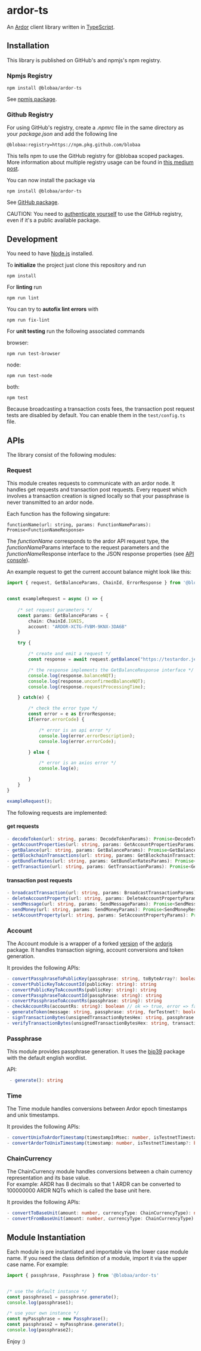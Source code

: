 # ardor-ts

An [Ardor](https://ardorplatform.org) client library written in [TypeScript](https://www.typescriptlang.org).



## Installation

This library is published on GitHub's and npmjs's npm registry.


### Npmjs Registry

````
npm install @blobaa/ardor-ts
````

See [npmjs package](https://www.npmjs.com/package/@blobaa/ardor-ts).


### Github Registry

For using GitHub's registry, create a *.npmrc* file in the same directory as your *package.json* and add the following line 

````
@blobaa:registry=https://npm.pkg.github.com/blobaa
```` 

This tells npm to use the GitHub registry for @blobaa scoped packages. More information about multiple registry usage can be found in [this medium post](https://medium.com/@crysfel/using-different-registries-in-yarn-and-npm-766541d6f851).

You can now install the package via

````
npm install @blobaa/ardor-ts
````

See [GitHub package](https://github.com/blobaa/ardor-ts/packages/129759).

CAUTION: You need to [authenticate yourself](https://github.community/t5/GitHub-API-Development-and/Download-from-Github-Package-Registry-without-authentication/td-p/35255) to use the GitHub registry, even if it's a public available package.


## Development

You need to have [Node.js](https://nodejs.org/en/) installed.

To **initialize** the project just clone this repository and run
```
npm install
```

For **linting** run 
```
npm run lint
```

You can try to **autofix lint errors** with
```
npm run fix-lint
```

For **unit testing** run the following associated commands

browser:
```
npm run test-browser
```

node: 
```
npm run test-node
```

both: 
```
npm test
```


Because broadcasting a transaction costs fees, the transaction post request tests are disabled by default. You can enable them in the `test/config.ts` file.


## APIs

The library consist of the following modules:


### Request

This module creates requests to communicate with an ardor node. It handles get requests and transaction post requests. Every request which involves a transaction creation is signed locally so that your passphrase is never transmitted to an ardor node. 

Each function has the following singature:
````
functionName(url: string, params: FunctionNameParams): Promise<FunctionNameResponse>
````
The *functionName* corresponds to the ardor API request type, the *functionName*Params interface to the request parameters and the *functionName*Response interface to the JSON response properties (see [API console](https://testardor.jelurida.com/test)).

An example request to get the current account balance might look like this:


````typescript
import { request, GetBalanceParams, ChainId, ErrorResponse } from '@blobaa/ardor-ts'


const exampleRequest = async () => {
    
    /* set request parameters */
    const params: GetBalanceParams = {
        chain: ChainId.IGNIS,
        account: "ARDOR-XCTG-FVBM-9KNX-3DA6B"
    }

    try {

        /* create and emit a request */
        const response = await request.getBalance("https://testardor.jelurida.com", params);

        /* the response implements the GetBalanceResponse interface */
        console.log(response.balanceNQT);
        console.log(response.unconfirmedBalanceNQT);
        console.log(response.requestProcessingTime);

    } catch(e) {

        /* check the error type */
        const error = e as ErrorResponse;
        if(error.errorCode) {

            /* error is an api error */
            console.log(error.errorDescription);
            console.log(error.errorCode);

        } else {

            /* error is an axios error */
            console.log(e);

        }
    }
}

exampleRequest();
````

The following requests are implemented:

#### get requests

````typescript
- decodeToken(url: string, params: DecodeTokenParams): Promise<DecodeTokenResponse>
- getAccountProperties(url: string, params: GetAccountPropertiesParams): Promise<GetAccountPropertiesResponse>
- getBalance(url: string, params: GetBalanceParams): Promise<GetBalanceResponse>
- getBlockchainTransactions(url: string, params: GetBlockchainTransactionsParams): Promise<GetBlockchainTransactionsResponse>
- getBundlerRates(url: string, params: GetBundlerRatesParams): Promise<GetBundlerRatesResponse>
- getTransaction(url: string, params: GetTransactionParams): Promise<GetTransactionResponse>
````

#### transaction post requests

````typescript
- broadcastTransaction(url: string, params: BroadcastTransactionParams): Promise<BroadcastTransactionResponse>
- deleteAccountProperty(url: string, params: DeleteAccountPropertyParams): Promise<DeleteAccountPropertyResponse>
- sendMessage(url: string, params: SendMessageParams): Promise<SendMessageResponse>
- sendMoney(url: string, params: SendMoneyParams): Promise<SendMoneyResponse>
- setAccountProperty(url: string, params: SetAccountPropertyParams): Promise<SetAccountPropertyResponse>
````

### Account

The Account module is a wrapper of a forked [version](https://github.com/Atzen2/ardorjs) of the [ardorjs](https://github.com/mrv777/ardorjs) package. It handles transaction signing, account conversions and token generation.

It provides the following APIs:

````typescript
- convertPassphraseToPublicKey(passphrase: string, toByteArray?: boolean): string | Array<number> // toByteArray defaults to false
- convertPublicKeyToAccountId(publicKey: string): string
- convertPublicKeyToAccountRs(publicKey: string): string
- convertPassphraseToAccountId(passphrase: string): string
- convertPassphraseToAccountRs(passphrase: string): string
- checkAccountRs(accountRs: string): boolean // ok => true, error => false
- generateToken(message: string, passphrase: string, forTestnet?: boolean): string // forTestnet defaults to false
- signTransactionBytes(unsignedTransactionBytesHex: string, passphrase: string): string
- verifyTransactionBytes(unsignedTransactionBytesHex: string, transactionType: string, transactionJSON: object, publicKey: string): boolean
````


### Passphrase

This module provides passphrase generation. It uses the [bip39](https://github.com/bitcoinjs/bip39) package with the default english wordlist.

API:

````typescript
 - generate(): string
````


### Time

The Time module handles conversions between Ardor epoch timestamps and unix timestamps.

It provides the following APIs:

````typescript
- convertUnixToArdorTimestamp(timestampInMsec: number, isTestnetTimestamp?: boolean): number // isTestnetTimestamp defaults to false
- convertArdorToUnixTimestamp(timestamp: number, isTestnetTimestamp?: boolean): number // isTestnetTimestamp defaults to false
````


### ChainCurrency

The ChainCurrency module handles conversions between a chain currency representation and its base value. <br> 
For example: ARDR has 8 decimals so that 1 ARDR can be converted to 100000000 ARDR NQTs which is called the base unit here.

It provides the following APIs:

````typescript
- convertToBaseUnit(amount: number, currencyType: ChainCurrencyType): number;
- convertFromBaseUnit(amount: number, currencyType: ChainCurrencyType): number;
````



## Module Instantiation

Each module is pre instantiated and importable via the lower case module name. If you need the class definition of a module, import it via the upper case name. For example:

````typescript
import { passphrase, Passphrase } from '@blobaa/ardor-ts'


/* use the default instance */
const passphrase1 = passphrase.generate();
console.log(passphrase1);

/* use your own instance */
const myPassphrase = new Passphrase();
const passphrase2 = myPassphrase.generate();
console.log(passphrase2);
````

Enjoy :)
